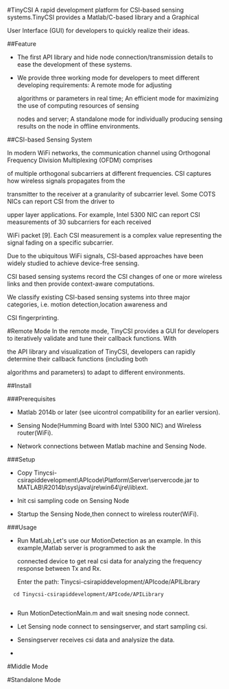 #TinyCSI
A rapid development platform for CSI-based sensing systems.TinyCSI provides a Matlab/C-based library and a Graphical

User Interface (GUI) for developers to quickly realize their ideas.

##Feature

* The first API library and hide node connection/transmission details to ease the development of these systems.
 
* We provide three working mode for developers to meet different developing requirements: A remote mode for adjusting

  algorithms or parameters in real time; An efficient mode for maximizing the use of computing resources of sensing
  
  nodes and server; A standalone mode for individually producing sensing results on the node in offline environments.
  

##CSI-based Sensing System


In modern WiFi networks, the communication channel using Orthogonal Frequency Division Multiplexing (OFDM) comprises 

of multiple orthogonal subcarriers at different frequencies. CSI captures how wireless signals propagates from the

transmitter to the receiver at a granularity of subcarrier level. Some COTS NICs can report CSI from the driver to 

upper layer applications. For example, Intel 5300 NIC can report CSI measurements of 30 subcarriers for each received
 
WiFi packet [9]. Each CSI measurement is a complex value representing the signal fading on a specific subcarrier.

Due to the ubiquitous WiFi signals, CSI-based approaches have been widely studied to achieve device-free sensing.

CSI based sensing systems record the CSI changes of one or more wireless links and then provide context-aware computations.

We classify existing CSI-based sensing systems into three major categories, i.e. motion detection,location awareness and 

CSI fingerprinting.


#Remote Mode
In the remote mode, TinyCSI provides a GUI for developers to iteratively validate and tune their callback functions. With

the API library and visualization of TinyCSI, developers can rapidly determine their callback functions (including both

algorithms and parameters) to adapt to different environments.


##Install

###Prerequisites

* Matlab 2014b or later (see uicontrol compatibility for an earlier version).

* Sensing Node(Humming Board with Intel 5300 NIC) and Wireless router(WiFi). 

* Network connections between  Matlab machine and Sensing Node.

###Setup
* Copy Tinycsi-csirapiddevelopment\APIcode\Platform\Server\servercode.jar to MATLAB\R2014b\sys\java\jre\win64\jre\lib\ext.

* Init csi sampling code on Sensing Node 


* Startup the Sensing Node,then connect to wireless router(WiFi).


###Usage
* Run MatLab,Let's use our MotionDetection as an example. In this example,Matlab server is programmed to ask the 

  connected  device to get real csi data for analyzing the frequency response between Tx and Rx.
  
  Enter the path: Tinycsi-csirapiddevelopment/APIcode/APILibrary

```
  cd Tinycsi-csirapiddevelopment/APIcode/APILibrary
  
```

* Run MotionDetectionMain.m and wait snesing node connect.

* Let Sensing node connect to sensingserver, and start sampling csi.

* Sensingserver receives csi data and analysize the data.
* 

#Middle Mode


#Standalone Mode